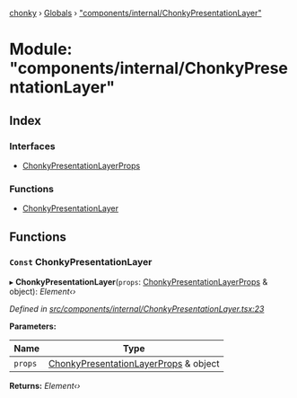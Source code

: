 [chonky](../README.md) › [Globals](../globals.md) › ["components/internal/ChonkyPresentationLayer"](_components_internal_chonkypresentationlayer_.md)

# Module: "components/internal/ChonkyPresentationLayer"

## Index

### Interfaces

* [ChonkyPresentationLayerProps](../interfaces/_components_internal_chonkypresentationlayer_.chonkypresentationlayerprops.md)

### Functions

* [ChonkyPresentationLayer](_components_internal_chonkypresentationlayer_.md#const-chonkypresentationlayer)

## Functions

### `Const` ChonkyPresentationLayer

▸ **ChonkyPresentationLayer**(`props`: [ChonkyPresentationLayerProps](../interfaces/_components_internal_chonkypresentationlayer_.chonkypresentationlayerprops.md) & object): *Element‹›*

*Defined in [src/components/internal/ChonkyPresentationLayer.tsx:23](https://github.com/TimboKZ/Chonky/blob/01ce777/src/components/internal/ChonkyPresentationLayer.tsx#L23)*

**Parameters:**

Name | Type |
------ | ------ |
`props` | [ChonkyPresentationLayerProps](../interfaces/_components_internal_chonkypresentationlayer_.chonkypresentationlayerprops.md) & object |

**Returns:** *Element‹›*
